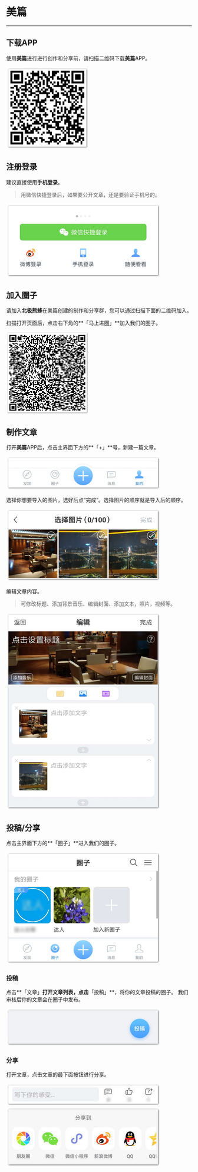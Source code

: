 # **美篇**

---

<extoc></extoc>

## **下载APP**

使用**美篇**进行进行创作和分享前，请扫描二维码下载**美篇**APP。

![](/assets/美篇-下载二维码.png)

## **注册登录**

建议直接使用**手机登录**。

> 用微信快捷登录后，如果要公开文章，还是要验证手机号的。

![](/assets/美篇-注册登录.png)

## **加入圈子**

请加入**北极熊蜂**在美篇创建的制作和分享群，您可以通过扫描下面的二维码加入。

扫描打开页面后，点击右下角的**「马上进圈」**加入我们的圈子。

![](/assets/美篇-群二维码.png)

## **制作文章**

打开**美篇**APP后，点击主界面下方的**「+」**号，新建一篇文章。

![](/assets/美篇-新增.png)

选择你想要导入的图片，选好后点“完成”。选择图片的顺序就是导入后的顺序。

![](/assets/美篇-选图.png)

编辑文章内容。

> 可修改标题、添加背景音乐、编辑封面、添加文本，照片，视频等。

![](/assets/美篇-编辑.png)

## **投稿/分享**

点击主界面下方的**「圈子」**进入我们的圈子。

![](/assets/美篇-分享.png)

### **投稿**

点击**「文章」**打开文章列表，点击**「投稿」**，将你的文章投稿的圈子。
我们审核后你的文章会在圈子中发布。

![](/assets/美篇-投稿.png)

### **分享**

打开文章，点击文章的最下面按钮进行分享。

![](/assets/美篇-分享按钮.jpg)
![](/assets/美篇-分享到.jpg)
